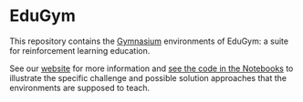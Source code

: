 # EduGym

This repository contains the [Gymnasium](https://github.com/Farama-Foundation/Gymnasium) environments of EduGym: a suite for reinforcement learning education.

See our [website](https://sites.google.com/view/edu-gym) for more information and [see the code in the Notebooks](https://sites.google.com/view/edu-gym/environments) to illustrate the specific challenge and possible solution approaches that the environments are supposed to teach.